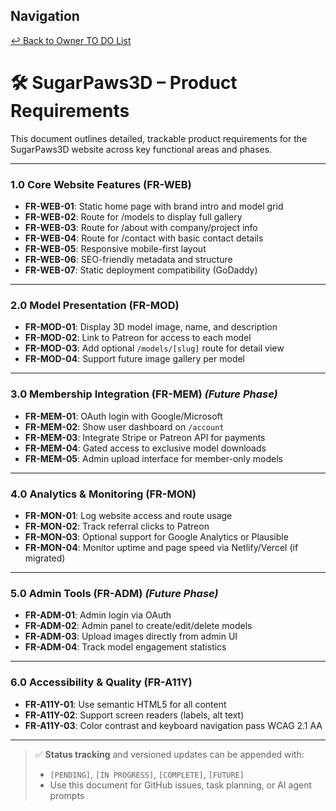 ## Navigation
[↩️ Back to Owner TO DO List](./owner_todo.md)
# 🛠️ SugarPaws3D – Product Requirements

This document outlines detailed, trackable product requirements for the SugarPaws3D website across key functional areas and phases.

---

### 1.0 Core Website Features (FR-WEB)

- **FR-WEB-01**: Static home page with brand intro and model grid
- **FR-WEB-02**: Route for /models to display full gallery
- **FR-WEB-03**: Route for /about with company/project info
- **FR-WEB-04**: Route for /contact with basic contact details
- **FR-WEB-05**: Responsive mobile-first layout
- **FR-WEB-06**: SEO-friendly metadata and structure
- **FR-WEB-07**: Static deployment compatibility (GoDaddy)

---

### 2.0 Model Presentation (FR-MOD)

- **FR-MOD-01**: Display 3D model image, name, and description
- **FR-MOD-02**: Link to Patreon for access to each model
- **FR-MOD-03**: Add optional `/models/[slug]` route for detail view
- **FR-MOD-04**: Support future image gallery per model

---

### 3.0 Membership Integration (FR-MEM) *(Future Phase)*

- **FR-MEM-01**: OAuth login with Google/Microsoft
- **FR-MEM-02**: Show user dashboard on `/account`
- **FR-MEM-03**: Integrate Stripe or Patreon API for payments
- **FR-MEM-04**: Gated access to exclusive model downloads
- **FR-MEM-05**: Admin upload interface for member-only models

---

### 4.0 Analytics & Monitoring (FR-MON)

- **FR-MON-01**: Log website access and route usage
- **FR-MON-02**: Track referral clicks to Patreon
- **FR-MON-03**: Optional support for Google Analytics or Plausible
- **FR-MON-04**: Monitor uptime and page speed via Netlify/Vercel (if migrated)

---

### 5.0 Admin Tools (FR-ADM) *(Future Phase)*

- **FR-ADM-01**: Admin login via OAuth
- **FR-ADM-02**: Admin panel to create/edit/delete models
- **FR-ADM-03**: Upload images directly from admin UI
- **FR-ADM-04**: Track model engagement statistics

---

### 6.0 Accessibility & Quality (FR-A11Y)

- **FR-A11Y-01**: Use semantic HTML5 for all content
- **FR-A11Y-02**: Support screen readers (labels, alt text)
- **FR-A11Y-03**: Color contrast and keyboard navigation pass WCAG 2.1 AA

---

> ✅ **Status tracking** and versioned updates can be appended with:
> - `[PENDING]`, `[IN PROGRESS]`, `[COMPLETE]`, `[FUTURE]`
> - Use this document for GitHub issues, task planning, or AI agent prompts
